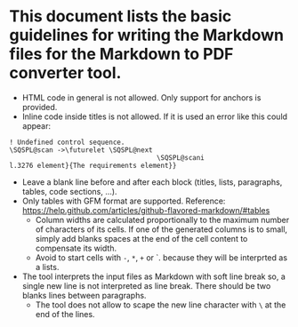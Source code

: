 # This document lists the basic guidelines for writing the Markdown files for the Markdown to PDF converter tool.


* HTML code in general is not allowed. Only support for anchors is provided.
* Inline code inside titles is not allowed. If it is used an error like this could appear:

```
! Undefined control sequence.
\SQSPL@scan ->\futurelet \SQSPL@next 
                                     \SQSPL@scani 
l.3276 element}{The requirements element}}
```

* Leave a blank line before and after each block (titles, lists, paragraphs, tables, code sections, ...).
* Only tables with GFM format are supported. Reference: <https://help.github.com/articles/github-flavored-markdown/#tables>
    * Column widths are calculated proportionally to the maximum number of characters of its cells. If one of the generated columns is to small, simply add blanks spaces at the end of the cell content to compensate its width.
    * Avoid to start cells with `-`, `*`, `+` or `<number>. because they will be interprted as a lists.
* The tool interprets the input files as Markdown with soft line break so, a single new line is not interpreted as line break. There should be two blanks lines between paragraphs. 
    * The tool does not allow to scape the new line character with `\` at the end of the lines.